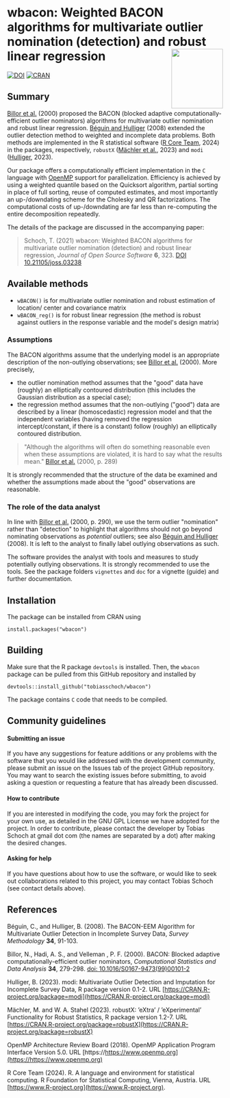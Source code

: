 # wbacon: Weighted BACON algorithms for multivariate outlier nomination (detection) and robust linear regression <img src="inst/varia/logo.svg" align="right" width=120 height=139 alt="" />

[![DOI](https://joss.theoj.org/papers/10.21105/joss.03238/status.svg)](https://doi.org/10.21105/joss.03238) [![CRAN](https://www.r-pkg.org/badges/version/wbacon)](https://cran.r-project.org/package=wbacon)


## Summary

[Billor et al.](#References) (2000) proposed the BACON (blocked adaptive computationally-efficient outlier nominators) algorithms for multivariate outlier nomination and robust linear regression. [Béguin and Hulliger](#References) (2008) extended the outlier detection method to weighted and incomplete data problems.  Both methods are implemented in the R statistical software ([R Core Team](#References), 2024) in the packages, respectively, `robustX` ([Mächler et al.](#References), 2023) and `modi` ([Hulliger](#References), 2023).

Our package offers a computationally efficient implementation in the `C` language with [OpenMP](#References) support for parallelization. Efficiency is achieved by using a weighted quantile based on the Quicksort algorithm, partial sorting in place of full sorting, reuse of computed estimates, and most importantly an up-/downdating scheme for the Cholesky and QR factorizations. The computational costs of up-/downdating are far less than re-computing the entire decomposition repeatedly.

The details of the package are discussed in the accompanying paper:

> Schoch, T. (2021) wbacon: Weighted BACON algorithms for multivariate outlier nomination (detection) and robust linear regression, *Journal of Open Source Software* **6**, 323. [DOI 10.21105/joss.03238](https://doi.org/10.21105/joss.03238)



## Available methods

* `wBACON()` is for multivariate outlier nomination and robust estimation of location/ center and covariance matrix
* `wBACON_reg()` is for robust linear regression (the method is robust against outliers in the response variable and the model's design matrix)

### Assumptions

The BACON algorithms assume that the underlying model is an appropriate description of the non-outlying observations; see [Billor et al.](#References) (2000). More precisely,

* the outlier nomination method assumes that the "good" data have (roughly) an elliptically contoured distribution (this includes the Gaussian distribution as a special case);
* the regression method assumes that the non-outlying ("good") data are described by a linear (homoscedastic) regression model and that the independent variables (having removed the regression intercept/constant, if there is a constant) follow (roughly) an elliptically contoured distribution.

> "Although the algorithms will often do something reasonable even when these assumptions are violated, it is hard to say what the results mean." [Billor et al.](#References) (2000, p. 289)

It is strongly recommended that the structure of the data be examined and whether the assumptions made about the "good" observations are reasonable.

### The role of the data analyst

In line with [Billor et al.](#References) (2000, p. 290), we use the term outlier "nomination" rather than "detection" to highlight that algorithms should not go beyond nominating observations as *potential* outliers; see also [Béguin and Hulliger](#References) (2008). It is left to the analyst to finally label outlying observations as such.

The software provides the analyst with tools and measures to study potentially outlying observations. It is strongly recommended to use the tools. See the package folders `vignettes` and `doc` for a vignette (guide) and further documentation.

## Installation

The package can be installed from CRAN using
```
install.packages("wbacon")
```

## Building

Make sure that the R package `devtools` is installed. Then, the `wbacon` package can be pulled from this GitHub repository and installed by
```
devtools::install_github("tobiasschoch/wbacon")
```

The package contains `C` code that needs to be compiled. 

## Community guidelines

#### Submitting an issue

If you have any suggestions for feature additions or any problems with the software that you would like addressed with the development community, please submit an issue on the Issues tab of the project GitHub repository. You may want to search the existing issues before submitting, to avoid asking a question or requesting a feature that has already been discussed.

#### How to contribute

If you are interested in modifying the code, you may fork the project for your own use, as detailed in the GNU GPL License we have adopted for the project. In order to contribute, please contact the developer by Tobias Schoch at gmail dot com (the names are separated by a dot) after making the desired changes.

#### Asking for help

If you have questions about how to use the software, or would like to seek out collaborations related to this project, you may contact Tobias Schoch (see contact details above).

## References

Béguin, C., and Hulliger, B. (2008). The BACON-EEM Algorithm for Multivariate Outlier Detection in Incomplete Survey Data, *Survey Methodology* **34**, 91-103.

Billor, N., Hadi, A. S., and Velleman , P. F. (2000). BACON: Blocked adaptive computationally-efficient outlier nominators, *Computational Statistics and Data Analysis* **34**, 279-298.  [doi: 10.1016/S0167-9473(99)00101-2](https://doi.org/10.1016%2FS0167-9473%2899%2900101-2)

Hulliger, B. (2023). modi: Multivariate Outlier Detection and Imputation for Incomplete Survey Data, R package version 0.1-2. URL [https://CRAN.R-project.org/package=modi](https://CRAN.R-project.org/package=modi)

Mächler, M. and W. A. Stahel (2023).  robustX: ’eXtra’ / ’eXperimental’ Functionality for Robust Statistics, R package version 1.2-7. URL [https://CRAN.R-project.org/package=robustX](https://CRAN.R-project.org/package=robustX)

OpenMP Architecture Review Board (2018). OpenMP Application Program Interface Version 5.0. URL [https://https://www.openmp.org](https://https://www.openmp.org)

R Core Team (2024). R. A language and environment for statistical computing.  R Foundation for Statistical Computing, Vienna, Austria. URL [https://www.R-project.org](https://www.R-project.org).
